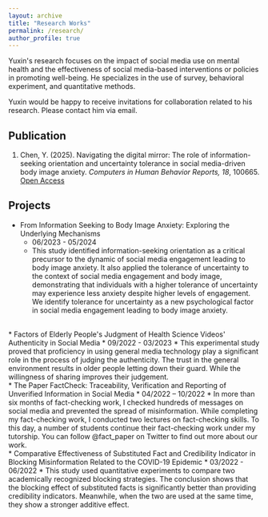 ```yaml
---
layout: archive
title: "Research Works"
permalink: /research/
author_profile: true
---
```


Yuxin's research focuses on the impact of social media use on mental health and the effectiveness of social media-based interventions or policies in promoting well-being. He specializes in the use of survey, behavioral experiment, and quantitative methods.  

Yuxin would be happy to receive invitations for collaboration related to his research. Please contact him via email.

Publication
---

1. Chen, Y. (2025). Navigating the digital mirror: The role of information-seeking orientation and uncertainty tolerance in social media-driven body image anxiety. _Computers in Human Behavior Reports, 18_, 100665. [Open Access](https://doi.org/10.1016/j.chbr.2025.100665)

Projects
---

* From Information Seeking to Body Image Anxiety: Exploring the Underlying Mechanisms
  * 06/2023 - 05/2024
  * This study identified information-seeking orientation as a critical precursor to the dynamic of social media engagement leading to body image anxiety. It also applied the tolerance of uncertainty to the context of social media engagement and body image, demonstrating that individuals with a higher tolerance of uncertainty may experience less anxiety despite higher levels of engagement. We identify tolerance for uncertainty as a new psychological factor in social media engagement leading to body image anxiety.
<br/>
* Factors of Elderly People's Judgment of Health Science Videos' Authenticity in Social Media
  * 09/2022 - 03/2023
  * This experimental study proved that proficiency in using general media technology play a significant role in the process of judging the authenticity. The trust in the general environment results in older people letting down their guard. While the willingness of sharing improves their judgement.  
<br/>
* The Paper FactCheck: Traceability, Verification and Reporting of Unverified Information in Social Media
  * 04/2022 – 10/2022
  * In more than six months of fact-checking work, I checked hundreds of messages on social media and prevented the spread of misinformation. While completing my fact-checking work, I conducted two lectures on fact-checking skills. To this day, a number of students continue their fact-checking work under my tutorship. You can follow @fact_paper on Twitter to find out more about our work.  
<br/>
* Comparative Effectiveness of Substituted Fact and Credibility Indicator in Blocking Misinformation Related to the COVID-19 Epidemic
  * 03/2022 - 06/2022
  * This study used quantitative experiments to compare two academically recognized  blocking strategies. The conclusion shows that the blocking effect of substituted facts is significantly better than providing credibility indicators. Meanwhile, when the two are used at the same time, they show a stronger additive effect.

  

